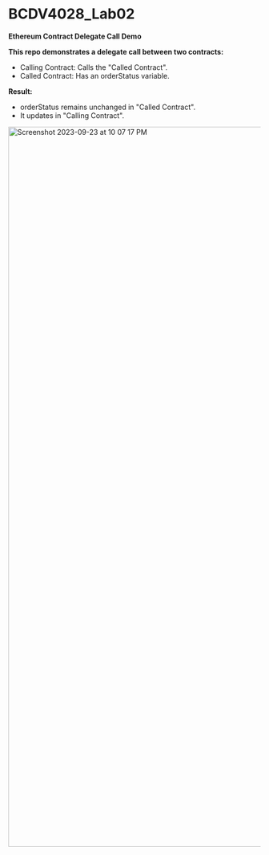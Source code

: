 # BCDV4028_Lab02
**Ethereum Contract Delegate Call Demo**

**This repo demonstrates a delegate call between two contracts:**

- Calling Contract: Calls the "Called Contract".
- Called Contract: Has an orderStatus variable.

**Result:**
- orderStatus remains unchanged in "Called Contract".
- It updates in "Calling Contract".
<img width="1435" alt="Screenshot 2023-09-23 at 10 07 17 PM" src="https://github.com/Xiaogang-GBC/BCDV4028_Lab02/assets/145496844/df1e9266-fcde-4add-80d8-565d16411b48">
